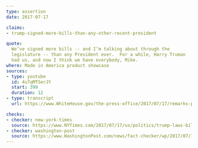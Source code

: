 ```yaml
---
type: assertion
date: 2017-07-17

claims:
- trump-signed-more-bills-than-any-other-recent-president

quote:
  We’ve signed more bills -- and I’m talking about through the
  legislature -- than any President ever.  For a while, Harry Truman
  had us, and now I think we have everybody, Mike.
where: Made in America product showcase
sources:
- type: youtube
  id: 4u7qMTSerJY
  start: 399
  duration: 12
- type: transcript
  url: https://www.WhiteHouse.gov/the-press-office/2017/07/17/remarks-president-trump-made-america-product-showcase

checks:
- checker: new-york-times
  source: https://www.NYTimes.com/2017/07/17/us/politics/trump-laws-bills.html
- checker: washington-post
  source: https://www.WashingtonPost.com/news/fact-checker/wp/2017/07/17/no-president-trump-youve-havent-signed-more-bills-than-any-president/
---
```

